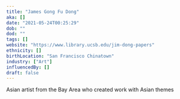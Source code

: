 ```yaml
---
title: "James Gong Fu Dong"
aka: []
date: "2021-05-24T00:25:29"
dob: ""
dod: ""
tags: []
website: "https://www.library.ucsb.edu/jim-dong-papers"
ethnicity: []
birthLocation: "San Francisco Chinatown"
industry: ["Art"]
influencedBy: []
draft: false
---
```


Asian artist from the Bay Area who created work with Asian themes
